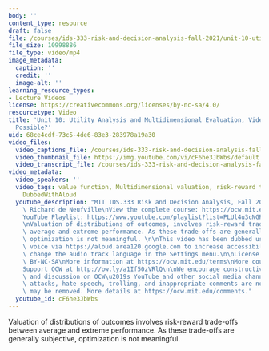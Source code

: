 ```yaml
---
body: ''
content_type: resource
draft: false
file: /courses/ids-333-risk-and-decision-analysis-fall-2021/unit-10-utility-video-1_360p_16_9.mp4
file_size: 10998886
file_type: video/mp4
image_metadata:
  caption: ''
  credit: ''
  image-alt: ''
learning_resource_types:
- Lecture Videos
license: https://creativecommons.org/licenses/by-nc-sa/4.0/
resourcetype: Video
title: 'Unit 10: Utility Analysis and Multidimensional Evaluation, Video 1: Is Optimization
  Possible?'
uid: 68ce4cdf-73c5-4de6-83e3-283978a19a30
video_files:
  video_captions_file: /courses/ids-333-risk-and-decision-analysis-fall-2021/1iX10bR7BEqjpa3sJ89IJUovG13l77wDx_transcript.webvtt
  video_thumbnail_file: https://img.youtube.com/vi/cF6he3JbWbs/default.jpg
  video_transcript_file: /courses/ids-333-risk-and-decision-analysis-fall-2021/1iX10bR7BEqjpa3sJ89IJUovG13l77wDx_transcript.pdf
video_metadata:
  video_speakers: ''
  video_tags: value function, Multidimensional valuation, risk-reward trade-off, optimization,
    DubbedWithAloud
  youtube_description: "MIT IDS.333 Risk and Decision Analysis, Fall 2021\nInstructor:\
    \ Richard de Neufville\nView the complete course: https://ocw.mit.edu/courses/ids-333-risk-and-decision-analysis-fall-2021/\n\
    YouTube Playlist: https://www.youtube.com/playlist?list=PLUl4u3cNGP62jwhTqp8_1kwrkDkxZhpQC\n\
    \nValuation of distributions of outcomes, involves risk-reward trade-offs between\
    \ average and extreme performance. As these trade-offs are generally subjective,\
    \ optimization is not meaningful. \n\nThis video has been dubbed using an artificial\
    \ voice via https://aloud.area120.google.com to increase accessibility. You can\
    \ change the audio track language in the Settings menu.\n\nLicense: Creative Commons\
    \ BY-NC-SA\nMore information at https://ocw.mit.edu/terms\nMore courses at https://ocw.mit.edu\n\
    Support OCW at http://ow.ly/a1If50zVRlQ\n\nWe encourage constructive comments\
    \ and discussion on OCW\u2019s YouTube and other social media channels. Personal\
    \ attacks, hate speech, trolling, and inappropriate comments are not allowed and\
    \ may be removed. More details at https://ocw.mit.edu/comments."
  youtube_id: cF6he3JbWbs
---
```

Valuation of distributions of outcomes involves risk-reward trade-offs between average and extreme performance. As these trade-offs are generally subjective, optimization is not meaningful.